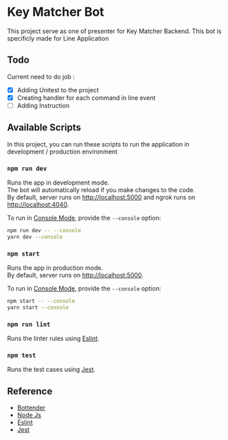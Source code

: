 # Key Matcher Bot

This project serve as one of presenter for Key Matcher Backend. This bot is specificly made for Line Application

## Todo
Current need to do job : 
- [x] Adding Unitest to the project
- [x] Creating handler for each command in line event
- [ ] Adding Instruction

## Available Scripts

In this project, you can run these scripts to run the application in development / production environment

### `npm run dev`

Runs the app in development mode.<br>
The bot will automatically reload if you make changes to the code.<br>
By default, server runs on [http://localhost:5000](http://localhost:5000) and ngrok runs on [http://localhost:4040](http://localhost:4040).

To run in [Console Mode](https://bottender.js.org/docs/en/the-basics-console-mode), provide the `--console` option:

```sh
npm run dev -- --console
yarn dev --console
```

### `npm start`

Runs the app in production mode.<br>
By default, server runs on [http://localhost:5000](http://localhost:5000).

To run in [Console Mode](https://bottender.js.org/docs/en/the-basics-console-mode), provide the `--console` option:

```sh
npm start -- --console
yarn start --console
```

### `npm run lint`

Runs the linter rules using [Eslint](https://eslint.org/).

### `npm test`

Runs the test cases using [Jest](https://jestjs.io/).

## Reference
- [Bottender](https://bottender.js.org/)
- [Node Js](https://nodejs.org/en/docs/)
- [Eslint](https://eslint.org/)
- [Jest](https://jestjs.io/)
